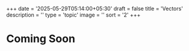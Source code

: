 +++
date = '2025-05-29T05:14:00+05:30'
draft = false
title = 'Vectors'
description = ''
type = 'topic'
image = ''
sort = '2'
+++

# Coming Soon
